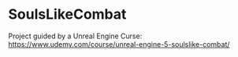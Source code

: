 # SoulsLikeCombat
Project guided by a Unreal Engine Curse: https://www.udemy.com/course/unreal-engine-5-soulslike-combat/
